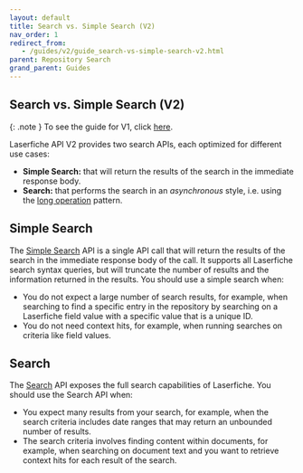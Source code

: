 ```yaml
---
layout: default
title: Search vs. Simple Search (V2)
nav_order: 1
redirect_from:
   - /guides/v2/guide_search-vs-simple-search-v2.html
parent: Repository Search
grand_parent: Guides
---
```

<!--Copyright (c) Laserfiche.
Licensed under the MIT License. See LICENSE in the project root for license information.-->

## Search vs. Simple Search (V2)
{: .note }
To see the guide for V1, click [here](../guide_search-vs-simple-search.html).

Laserfiche API V2 provides two search APIs, each optimized for different use cases:
  - **Simple Search:** that will return the results of the search in the immediate response body.
  - **Search:** that performs the search in an *asynchronous* style, i.e. using the [long operation](guide_long-operations-v2.html) pattern.

## Simple Search
The [Simple Search](guide_simple-search-v2.html) API is a single API call that will return the results of the search in the immediate response body of the call. It supports all Laserfiche search syntax queries, but will truncate the number of results and the information returned in the results. You should use a simple search when:
  - You do not expect a large number of search results, for example, when searching to find a specific entry in the repository by searching on a Laserfiche field value with a specific value that is a unique ID.
  - You do not need context hits, for example, when running searches on criteria like field values.

## Search
The [Search](guide_search-v2.html) API exposes the full search capabilities of Laserfiche. You should use the Search API when:
  - You expect many results from your search, for example, when the search criteria includes date ranges that may return an unbounded number of results.
  - The search criteria involves finding content within documents, for example, when searching on document text and you want to retrieve context hits for each result of the search.